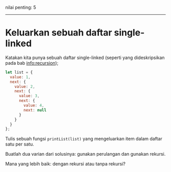 nilai penting: 5

---

# Keluarkan sebuah daftar single-linked

Katakan kita punya sebuah daftar single-linked (seperti yang dideskripsikan pada bab <info:recursion>);

```js
let list = {
  value: 1,
  next: {
    value: 2,
    next: {
      value: 3,
      next: {
        value: 4,
        next: null
      }
    }
  }
};
```

Tulis sebuah fungsi `printList(list)` yang mengeluarkan item dalam daftar satu per satu.

Buatlah dua varian dari solusinya: gunakan perulangan dan gunakan rekursi.

Mana yang lebih baik: dengan rekursi atau tanpa rekursi?

